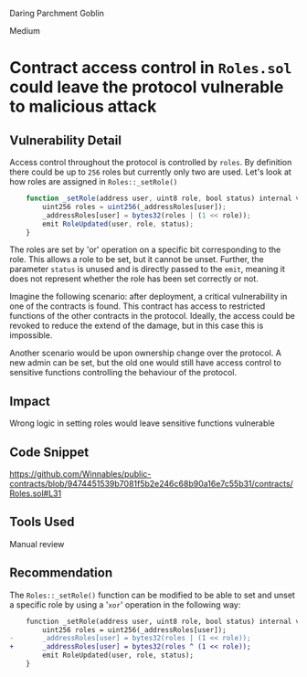 Daring Parchment Goblin

Medium

# Contract access control in `Roles.sol` could leave the protocol vulnerable to malicious attack

## Vulnerability Detail
Access control throughout the protocol is controlled by `roles`. By definition there could be up to `256` roles but currently only two are used. Let's look at how roles are assigned in `Roles::_setRole()`

```javascript
    function _setRole(address user, uint8 role, bool status) internal virtual {
        uint256 roles = uint256(_addressRoles[user]);
        _addressRoles[user] = bytes32(roles | (1 << role));
        emit RoleUpdated(user, role, status);
    }
```

The roles are set by 'or' operation on a specific bit corresponding to the role. This allows a role to be set, but it cannot be unset. Further, the parameter `status` is unused and is directly passed to the `emit`, meaning it does not represent whether the role has been set correctly or not.

Imagine the following scenario: after deployment, a critical vulnerability in one of the contracts is found. This contract has access to restricted functions of the other contracts in the protocol. Ideally, the access could be revoked to reduce the extend of the damage, but in this case this is impossible.

Another scenario would be upon ownership change over the protocol. A new admin can be set, but the old one would still have access control to sensitive functions controlling the behaviour of the protocol.

## Impact
Wrong logic in setting roles would leave sensitive functions vulnerable

## Code Snippet
https://github.com/Winnables/public-contracts/blob/9474451539b7081f5b2e246c68b90a16e7c55b31/contracts/Roles.sol#L31

## Tools Used
Manual review

## Recommendation
The `Roles::_setRole()` function can be modified to be able to set and unset a specific role by using a '`xor`' operation in the following way:

```diff
    function _setRole(address user, uint8 role, bool status) internal virtual {
        uint256 roles = uint256(_addressRoles[user]);
-       _addressRoles[user] = bytes32(roles | (1 << role));
+       _addressRoles[user] = bytes32(roles ^ (1 << role));
        emit RoleUpdated(user, role, status);
    }
```
